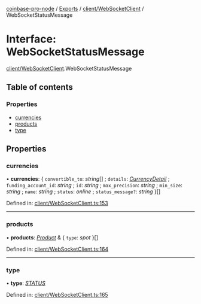 [coinbase-pro-node](../README.md) / [Exports](../modules.md) / [client/WebSocketClient](../modules/client_websocketclient.md) / WebSocketStatusMessage

# Interface: WebSocketStatusMessage

[client/WebSocketClient](../modules/client_websocketclient.md).WebSocketStatusMessage

## Table of contents

### Properties

- [currencies](client_websocketclient.websocketstatusmessage.md#currencies)
- [products](client_websocketclient.websocketstatusmessage.md#products)
- [type](client_websocketclient.websocketstatusmessage.md#type)

## Properties

### currencies

• **currencies**: { `convertible_to`: _string_[] ; `details`: [_CurrencyDetail_](currency_currencyapi.currencydetail.md) ; `funding_account_id`: _string_ ; `id`: _string_ ; `max_precision`: _string_ ; `min_size`: _string_ ; `name`: _string_ ; `status`: _online_ ; `status_message?`: _string_ }[]

Defined in: [client/WebSocketClient.ts:153](https://github.com/bennycode/coinbase-pro-node/blob/845b71d/src/client/WebSocketClient.ts#L153)

---

### products

• **products**: [_Product_](product_productapi.product.md) & { `type`: _spot_ }[]

Defined in: [client/WebSocketClient.ts:164](https://github.com/bennycode/coinbase-pro-node/blob/845b71d/src/client/WebSocketClient.ts#L164)

---

### type

• **type**: [_STATUS_](../enums/client_websocketclient.websocketresponsetype.md#status)

Defined in: [client/WebSocketClient.ts:165](https://github.com/bennycode/coinbase-pro-node/blob/845b71d/src/client/WebSocketClient.ts#L165)
